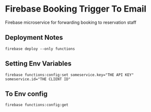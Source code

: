 # Firebase Booking Trigger To Email
Firebase microservice for forwarding booking to reservation staff


## Deployment Notes
```
firebase deploy --only functions
```

## Setting Env Variables
```
firebase functions:config:set someservice.key="THE API KEY" someservice.id="THE CLIENT ID"
```

## To Env config
```
firebase functions:config:get
```